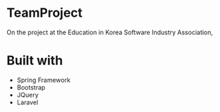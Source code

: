 # TeamProject

On the project at 
the Education in Korea Software Industry Association, 



# Built with

- Spring Framework
- Bootstrap
- JQuery
- Laravel

